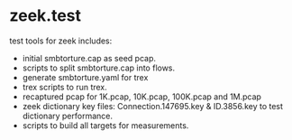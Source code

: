 # zeek.test
test tools for zeek
includes:

- initial smbtorture.cap as seed pcap.
- scripts to split smbtorture.cap into flows.
- generate smbtorture.yaml for trex
- trex scripts to run trex.
- recaptured pcap for 1K.pcap, 10K.pcap, 100K.pcap and 1M.pcap
- zeek dictionary key files: Connection.147695.key & ID.3856.key to test dictionary performance.
- scripts to build all targets for measurements.
